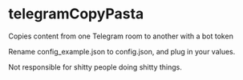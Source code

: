 # telegramCopyPasta
Copies content from one Telegram room to another with a bot token

Rename config_example.json to config.json, and plug in your values.

Not responsible for shitty people doing shitty things.